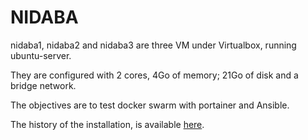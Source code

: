 # NIDABA

nidaba1, nidaba2 and nidaba3 are three VM under Virtualbox, running ubuntu-server.

They are configured with 2 cores, 4Go of memory; 21Go of disk and a bridge network.

The objectives are to test docker swarm with portainer and Ansible.

The history of the installation, is available [here](history.md).